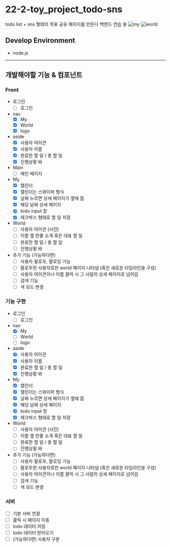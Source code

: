 # 22-2-toy_project_todo-sns
todo list + sns 형태의 목표 공유 페이지를 만든다
백엔드 연습 용
![my](https://ifh.cc/g/OTmCLQ.png)
![world](https://ifh.cc/g/tH6w6q.png)

## Develop Environment
- node.js 

---

## 개발해야할 기능 & 컴포넌트

### Front
- 로그인
  - [ ] 로그인
- nav
  - [X] My
  - [X] World
  - [X] logo
- aside
  - [X] 사용자 아이콘
  - [X] 사용자 이름
  - [X] 완료한 할 일 / 총 할 일 
  - [X] 진행상황 바
- Main
  - [ ] 메인 페이지
- My
  - [X] 캘린더
  - [X] 캘린더는 스와이퍼 형식
  - [X] 날짜 누르면 상세 페이지가 옆에 뜸
  - [X] 해당 날짜 상세 페이지
  - [X] todo input 창
  - [X] 체크박스 형태로 할 일 저장
- World
  - [ ] 사용자 아이콘 (사진)
  - [ ] 이름 옆 한줄 소개 혹은 대표 할 일
  - [ ] 완료한 할 일 / 총 할 일 
  - [ ] 진행상황 바
- 추가 기능 (가능하다면)
  - [ ] 사용자 팔로우, 팔로잉 기능
  - [ ] 팔로우한 사용자로만 world 페이지 나타냄 (혹은 새로운 타임라인을 구성)
  - [ ] 사용자 아이콘이나 이름 클릭 시 그 사람의 상세 페이지로 넘어감
  - [ ] 검색 기능
  - [ ] 색 모드 변경
  
### 기능 구현
- 로그인
  - [ ] 로그인
- nav
  - [X] My
  - [ ] World
  - [ ] logo
- aside
  - [X] 사용자 아이콘
  - [X] 사용자 이름
  - [X] 완료한 할 일 / 총 할 일 
  - [X] 진행상황 바
- My 
  - [X] 캘린더
  - [X] 캘린더는 스와이퍼 형식
  - [X] 날짜 누르면 상세 페이지가 옆에 뜸
  - [X] 해당 날짜 상세 페이지
  - [X] todo input 창
  - [X] 체크박스 형태로 할 일 저장
- World
  - [ ] 사용자 아이콘 (사진)
  - [ ] 이름 옆 한줄 소개 혹은 대표 할 일
  - [ ] 완료한 할 일 / 총 할 일 
  - [ ] 진행상황 바
- 추가 기능 (가능하다면)
  - [ ] 사용자 팔로우, 팔로잉 기능
  - [ ] 팔로우한 사용자로만 world 페이지 나타냄 (혹은 새로운 타임라인을 구성)
  - [ ] 사용자 아이콘이나 이름 클릭 시 그 사람의 상세 페이지로 넘어감
  - [ ] 검색 기능
  - [ ] 색 모드 변경

### 서버
- [ ] 기본 서버 연결
- [ ] 클릭 시 페이지 이동
- [ ] todo 데이터 저장
- [ ] todo 데이터 받아오기
- [ ] (가능하다면) 사용자 구분
